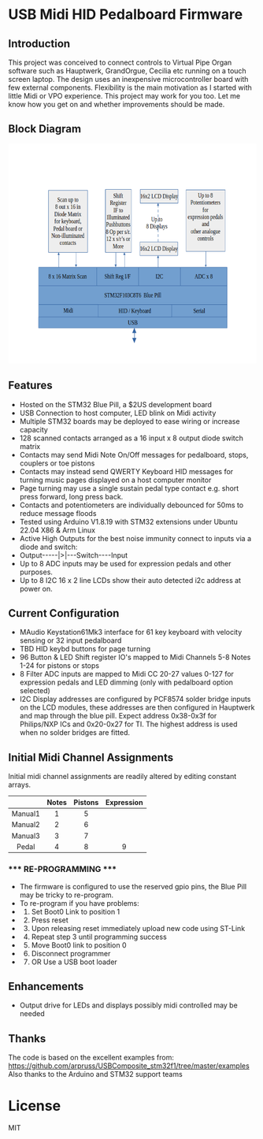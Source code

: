 # USB Midi HID Pedalboard Firmware

## Introduction

This project was conceived to connect controls to Virtual Pipe Organ software such as Hauptwerk, GrandOrgue, Cecilia etc running on a touch screen laptop. The design uses an inexpensive microcontroller board with few external components. Flexibility is the main motivation as I started with little Midi or VPO experience. This project may work for you too. Let me know how you get on and whether improvements should be made.
## Block Diagram

<img src="BlockDiagram.png" style="height: 446px; width:580px;"/>

## Features
- Hosted on the STM32 Blue Pill, a $2US development board
- USB Connection to host computer, LED blink on Midi activity
- Multiple STM32 boards may be deployed to ease wiring or increase capacity
- 128 scanned contacts arranged as a 16 input x 8 output diode switch matrix
- Contacts may send Midi Note On/Off messages for pedalboard, stops, couplers or toe pistons
- Contacts may instead send QWERTY Keyboard HID messages for turning music pages displayed on a host computer monitor
- Page turning may use a single sustain pedal type contact e.g. short press forward, long press back.
- Contacts and potentiometers are individually debounced for 50ms to reduce message floods
- Tested using Arduino V1.8.19 with STM32 extensions under Ubuntu 22.04 X86 & Arm Linux
- Active High Outputs for the best noise immunity connect to inputs via a diode and switch: 
-   Output-----|>|---Switch----Input
- Up to 8 ADC inputs may be used for expression pedals and other purposes.
- Up to 8 I2C 16 x 2 line LCDs show their auto detected i2c address at power on.
## Current Configuration
- MAudio Keystation61Mk3 interface for 61 key keyboard with velocity sensing or 32 input pedalboard
- TBD HID keybd buttons for page turning
- 96 Button & LED Shift register IO's mapped to Midi Channels 5-8 Notes 1-24 for pistons or stops
-  8 Filter ADC inputs are mapped to Midi CC 20-27 values 0-127 for expression pedals and LED dimming (only with pedalboard option selected)
-  I2C Display addresses are configured by PCF8574 solder bridge inputs on the LCD modules, these addresses are then configured in Hauptwerk and map through the blue pill. Expect address 0x38-0x3f for Philips/NXP ICs and 0x20-0x27 for TI. The highest address is used when no solder bridges are fitted.

## Initial Midi Channel Assignments

Initial midi channel assignments are readily altered by editing constant arrays.

|         |Notes|Pistons|Expression|
| :---:   |:---:| :---: |  :---:   |
| Manual1 |  1  |   5   |          |
| Manual2 |  2  |   6   |          |
| Manual3 |  3  |   7   |          |
| Pedal   |  4  |   8   |     9    |

### *** RE-PROGRAMMING ***
 * The firmware is configured to use the reserved gpio pins, the Blue Pill may be tricky to re-program.
 * To re-program if you have problems:
 * 1. Set Boot0 Link to position 1
 * 2. Press reset
 * 3. Upon releasing reset immediately upload new code using ST-Link
 * 4. Repeat step 3 until programming success
 * 5. Move Boot0 link to position 0
 * 6. Disconnect programmer
 * 7. OR Use a USB boot loader
## Enhancements
- Output drive for LEDs and displays possibly midi controlled may be needed
 ## Thanks
The code is based on the excellent examples from: https://github.com/arpruss/USBComposite_stm32f1/tree/master/examples
Also thanks to the Arduino and STM32 support teams
# License
MIT
